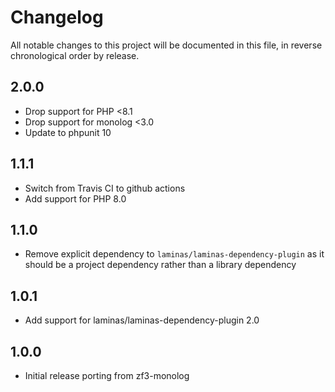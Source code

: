 # Changelog

All notable changes to this project will be documented in this file, in reverse chronological order by release.

## 2.0.0
- Drop support for PHP <8.1
- Drop support for monolog <3.0
- Update to phpunit 10

## 1.1.1
- Switch from Travis CI to github actions
- Add support for PHP 8.0

## 1.1.0
- Remove explicit dependency to `laminas/laminas-dependency-plugin` as it should be a project
dependency rather than a library dependency

## 1.0.1
- Add support for laminas/laminas-dependency-plugin 2.0

## 1.0.0
- Initial release porting from zf3-monolog
